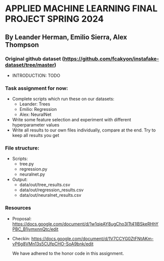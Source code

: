 # APPLIED MACHINE LEARNING FINAL PROJECT SPRING 2024
## By Leander Herman, Emilio Sierra, Alex Thompson
### Original github dataset (https://github.com/fcakyon/instafake-dataset/tree/master)
- INTRODUCTION: TODO
### Task assignment for now:
- Complete scripts which run these on our datasets:
  - Leander: Trees
  - Emilio: Regression
  - Alex: NeuralNet
- Write some feature selection and experiment with different hyperparameter values
- Write all results to our own files individually, compare at the end. Try to keep all results you get
### File structure:
- Scripts:
  - tree.py
  - regression.py
  - neuralnet.py
- Output:
  - data/out/tree_results.csv
  - data/out/regression_results.csv
  - data/out/neuralnet_results.csv

### Resources
- Proposal: https://docs.google.com/document/d/1w1qieAY8ugCho3lTt41lBSkeRHhYPBC_B1jymxnnQtc/edit
- Checkin: https://docs.google.com/document/d/1V7CCYG0ZtFNtAKm-vP6g8VMn13s5CUfpCHO-SoA9bnk/edit

  We have adhered to the honor code in this assignment.
